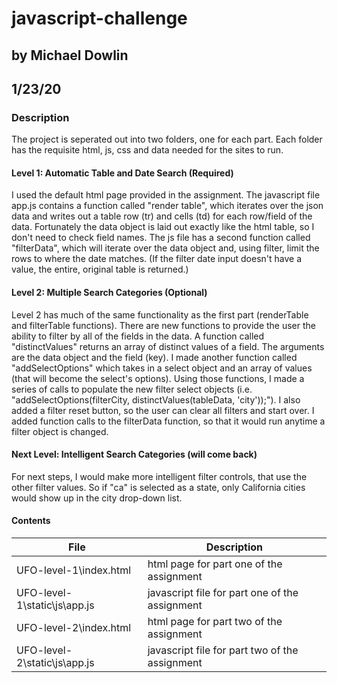 # javascript-challenge
## by Michael Dowlin
## 1/23/20

### Description
The project is seperated out into two folders, one for each part.  Each folder has the requisite html, js, css and data needed for the sites to run.

#### Level 1: Automatic Table and Date Search (Required)
I used the default html page provided in the assignment.  The javascript file app.js contains a function called "render table", which iterates over the json data and writes out a table row (tr) and cells (td) for each row/field of the data.  Fortunately the data object is laid out exactly like the html table, so I don't need to check field names.  The js file has a second function called "filterData", which will iterate over the data object and, using filter, limit the rows to where the date matches.  (If the filter date input doesn't have a value, the entire, original table is returned.) 

#### Level 2: Multiple Search Categories (Optional)
Level 2 has much of the same functionality as the first part (renderTable and filterTable functions).  There are new functions to provide the user the ability to filter by all of the fields in the data.  A function called "distinctValues" returns an array of distinct values of a field.  The arguments are the data object and the field (key).  I made another function called "addSelectOptions" which takes in a select object and an array of values (that will become the select's options).  Using those functions, I made a series of calls to populate the new filter select objects (i.e. "addSelectOptions(filterCity, distinctValues(tableData, 'city'));").  I also added a filter reset button, so the user can clear all filters and start over.  I added function calls to the filterData function, so that it would run anytime a filter object is changed.

#### Next Level: Intelligent Search Categories (will come back)
For next steps, I would make more intelligent filter controls, that use the other filter values.  So if "ca" is selected as a state, only California cities would show up in the city drop-down list.  

#### Contents

| File                         | Description                                                                                     |
|------------------------------|-------------------------------------------------------------------------------------------------|
|UFO-level-1\index.html        | html page for part one of the assignment                                                        |
|UFO-level-1\static\js\app.js  | javascript file for part one of the assignment                                                  |
|UFO-level-2\index.html        | html page for part two of the assignment                                                        |
|UFO-level-2\static\js\app.js  | javascript file for part two of the assignment                                                  |
